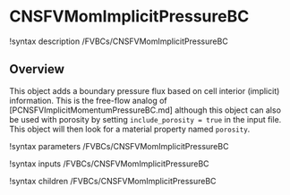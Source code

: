 # CNSFVMomImplicitPressureBC

!syntax description /FVBCs/CNSFVMomImplicitPressureBC

## Overview

This object adds a boundary pressure flux based on cell interior (implicit)
information. This is the free-flow analog of
[PCNSFVImplicitMomentumPressureBC.md] although this object can also be used with
porosity by setting `include_porosity = true` in the input file. This object
will then look for a material property named `porosity`.

!syntax parameters /FVBCs/CNSFVMomImplicitPressureBC

!syntax inputs /FVBCs/CNSFVMomImplicitPressureBC

!syntax children /FVBCs/CNSFVMomImplicitPressureBC
